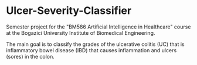 # Ulcer-Severity-Classifier
Semester project for the "BM586 Artificial Intelligence in Healthcare" course at the Bogazici University Institute of Biomedical Engineering. 

The main goal is to classify the grades of the ulcerative colitis (UC) that is inflammatory bowel disease (IBD) that causes inflammation and ulcers (sores) in the colon.
